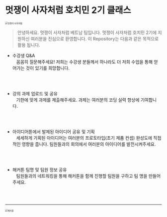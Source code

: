 # 멋쟁이 사자처럼 호치민 2기 클래스

<img src="https://cdn-apply.likelion.org/static/imgs/basiclogo_E_V.png" alt="멋쟁이 사자처럼" style="zoom:50%;" />

> 안녕하세요. 멋쟁이 사자처럼 베트남 팀입니다.
    멋쟁이 사자처럼 호치민 2기에 지원하신 여러분을 진심으로 환영합니다.
    이 Repository는 다음과 같은 목적으로 활용 됩니다.

- 수강생 Q&A<br>
 &nbsp;&nbsp; 꼼꼼히 질문해주세요! 저희는 수강생 분들께서 하나라도 더 저희 수업을 통해 얻어가는 것이 있기를 희망합니다.
 <br>
 <br>

- 강의 과제 업로드 및 공유<br>
 &nbsp;&nbsp; 기한에 맞게 과제를 제출해주세요. 과제는 여러분의 코딩 실력 향상에 기여합니다.
 <br>
 <br>

- 아이디어톤에서 발제된 아이디어 공유 및 기획<br>
 &nbsp;&nbsp; 세세하게 기획된 아이디어는 여러분의 프로토타입(초기 제품 컨셉) 완성도에 직접적인 영향을 줍니다. 팀원들과의 회의에서 여러분의 아이디어를 발전시켜주세요.
 <br>
 <br>

- 해커톤 팀명 및 팀원 정보 공유<br>
 &nbsp;&nbsp; 팀원들과의 네트워킹을 통해 해커톤을 함께 진행할 팀원을 구하고 팀 명을 만들어주세요.
 <br>
 <br>

---



<img src="https://1.bp.blogspot.com/-biibokUJWHE/XEFsXgGqjhI/AAAAAAAAFYA/LN25W_KeLA8zoE-3yO1BcaaD5m5Zq5azwCLcBGAs/s1600/1.jpg" alt="해커톤" style="zoom:50%;" />
